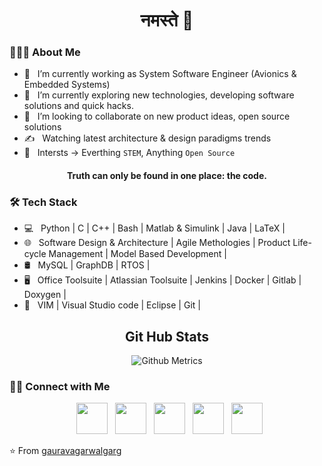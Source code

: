 <h1 align="center"> नमस्ते 🙏 </h1>
<!--
**gauravagarwalgarg/gauravagarwalgarg** is a ✨ _special_ ✨ repository because its `README.md` (this file) appears on your GitHub profile.
Here are some ideas to get you started:
-->

<h3> 👨🏻‍💻 About Me </h3>

- 💼 &nbsp; I’m currently working as System Software Engineer (Avionics & Embedded Systems)
- 🔭 &nbsp; I’m currently exploring new technologies, developing software solutions and quick hacks.
- 👯 &nbsp; I’m looking to collaborate on new product ideas, open source solutions
- ✍️  &nbsp; Watching latest architecture & design paradigms trends
- 🌱 &nbsp; Intersts -> Everthing `STEM`, Anything `Open Source`

<h4 align="center">Truth can only be found in one place: the code.</h4>

<h3>🛠 Tech Stack</h3>

- 💻 &nbsp; Python | C | C++ | Bash | Matlab & Simulink | Java | LaTeX |
- 🌐 &nbsp; Software Design & Architecture | Agile Methologies | Product Life-cycle Management | Model Based Development |
- 🛢 &nbsp; MySQL | GraphDB | RTOS |
- 🖥 &nbsp; Office Toolsuite | Atlassian Toolsuite | Jenkins | Docker | Gitlab | Doxygen |
- 🔧 &nbsp; VIM | Visual Studio code | Eclipse | Git |

<center>
<h2 align="center">Git Hub Stats</h2>
  <!--
<p align="center"><img src="https://github-readme-stats.vercel.app/api?username=gauravagarwalgarg&count_private=true&show_icons=true&bg_color=#000&theme=cobalt"></p>
<p align="center"><img align="center" src="https://github-readme-streak-stats.herokuapp.com/?user=gauravagarwalgarg&theme=dark&hide_border=true"/></p>
  -->
<p align="center"><img src="https://metrics.lecoq.io/gauravagarwalgarg" alt="Github Metrics"></p>

</center>

<h3> 🤝🏻 Connect with Me </h3>

<p align="center">
&nbsp; <a href="https://stackoverflow.com/users/6194954/gaurav-agarwal" target="_blank" rel="noopener noreferrer"><img src="https://img.icons8.com/color/96/000000/stackoverflow.png" width="50" /></a>
&nbsp; <a href="https://www.linkedin.com/in/gauravagarwalgarg/" target="_blank" rel="noopener noreferrer"><img src="https://img.icons8.com/plasticine/100/000000/linkedin.png" width="50" /></a>
&nbsp; <a href="mailto:gauravagarwalgarg@gmail.com" target="_blank" rel="noopener noreferrer"><img src="https://img.icons8.com/plasticine/100/000000/gmail.png"  width="50" /></a>
&nbsp; <a href="https://twitter.com/gauravagarwalgarg" target="_blank" rel="noopener noreferrer"><img src="https://img.icons8.com/plasticine/100/000000/twitter.png" width="50" /></a>
&nbsp; <a href="https://www.instagram.com/gauravagarwalgarg/" target="_blank" rel="noopener noreferrer"><img src="https://img.icons8.com/plasticine/100/000000/instagram-new.png" width="50" /></a>
</p>

⭐️ From [gauravagarwalgarg](https://github.com/gauravagarwalgarg)
